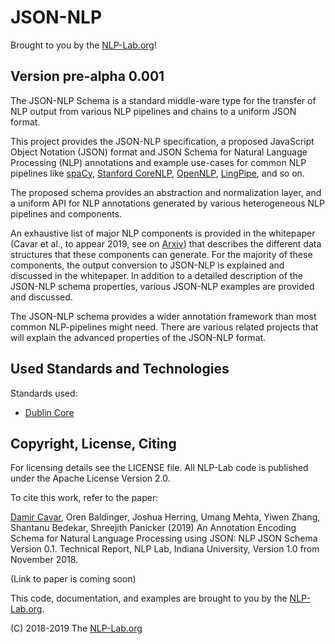 # JSON-NLP

Brought to you by the [NLP-Lab.org]!


## Version pre-alpha 0.001

The JSON-NLP Schema is a standard middle-ware type for the transfer of NLP output from various NLP pipelines and chains to a uniform JSON format.

This project provides the JSON-NLP specification, a proposed JavaScript Object Notation (JSON) format and JSON Schema for Natural Language Processing (NLP) annotations and example use-cases for common NLP pipelines like [spaCy](https://spacy.io/), [Stanford CoreNLP](https://stanfordnlp.github.io/CoreNLP/), [OpenNLP](https://opennlp.apache.org/), [LingPipe](http://alias-i.com/lingpipe/), and so on.

The proposed schema provides an abstraction and normalization layer, and a uniform API for NLP annotations generated by various heterogeneous NLP pipelines and components.

An exhaustive list of major NLP components is provided in the whitepaper (Cavar et al., to appear 2019, see on [Arxiv](https://arxiv.org/)) that describes the different data structures that these components can generate. For the majority of these components, the output conversion to JSON-NLP is explained and discussed in the whitepaper. In addition to a detailed description of the JSON-NLP schema properties, various JSON-NLP examples are provided and discussed.

The JSON-NLP schema provides a wider annotation framework than most common NLP-pipelines might need. There are various related projects that will explain the advanced properties of the JSON-NLP format.


## Used Standards and Technologies

Standards used:

- [Dublin Core](http://dublincore.org/)


## Copyright, License, Citing

For licensing details see the LICENSE file. All NLP-Lab code is published under the Apache License Version 2.0.

To cite this work, refer to the paper:

[Damir Cavar], Oren Baldinger, Joshua Herring, Umang Mehta, Yiwen Zhang, Shantanu Bedekar, Shreejith Panicker (2019) An Annotation Encoding Schema for Natural Language Processing using JSON: NLP JSON Schema Version 0.1. Technical Report, NLP Lab, Indiana University, Version 1.0 from November 2018.

(Link to paper is coming soon)


This code, documentation, and examples are brought to you by the [NLP-Lab.org].

(C) 2018-2019 The [NLP-Lab.org]


[Damir Cavar]: http://damir.cavar.me/ "Damir Cavar"
[NLP-Lab.org]: https://nlp-lab.org/ "NLP-Lab.org"


